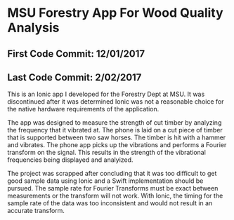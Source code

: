 # MSU Forestry App For Wood Quality Analysis
## First Code Commit: 12/01/2017
## Last Code Commit: 2/02/2017

This is an Ionic app I developed for the Forestry Dept at MSU. It was discontinued after it was determined Ionic was not a reasonable choice for the native hardware requirements of the application.

The app was designed to measure the strength of cut timber by analyzing the frequency that it vibrated at. The phone is laid on a cut piece of timber that is supported between two saw horses. The timber is hit with a hammer and vibrates. The phone app picks up the vibrations and performs a Fourier transform on the signal. This results in the strength of the vibrational frequencies being displayed and analyized.

The project was scrapped after concluding that it was too difficult to get good sample data using Ionic and a Swift implementation should be pursued. The sample rate for Fourier Transforms must be exact between measurements or the transform will not work. With Ionic, the timing for the sample rate of the data was too inconsistent and would not result in an accurate transform.

